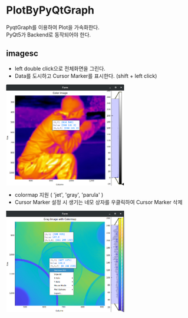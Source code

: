 # PlotByPyQtGraph
PyqtGraph를 이용하여 Plot을 가속화한다.  
PyQt5가 Backend로 동작되어야 한다.

## imagesc
- left double click으로 전체화면을 그린다.
- Data를 도시하고 Cursor Marker를 표시한다. (shift + left click)
<img src="images/imagsc_data_cursor.png?raw=true" alt="Example Cursor Marker" width="320" align="middle"/>

- colormap 지원 ( 'jet', 'gray', 'parula' )
- Cursor Marker 설정 시 생기는 네모 상자를 우클릭하여 Cursor Marker 삭제

<img src="images/imagsc_data_cursor_remove.png?raw=true" alt="Example Remove Cursor Marker" width="320" align="middle"/>